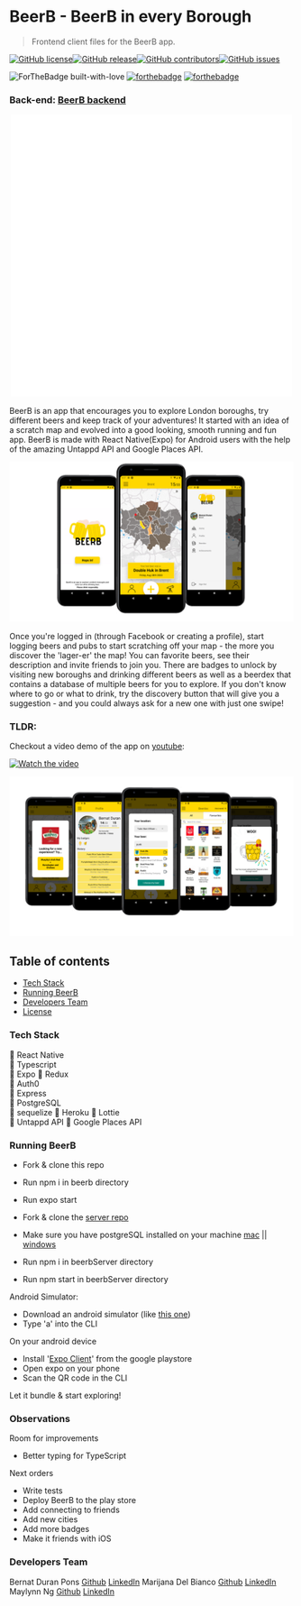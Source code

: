 # BeerB - BeerB in every Borough

> Frontend client files for the BeerB app.

[![GitHub license](https://img.shields.io/github/license/maylynn-ng/beerb)](https://github.com/maylynn-ng/beerb/blob/develop/LICENSE)[![GitHub release](https://img.shields.io/github/release/maylynn-ng/beerb)](https://github.com/maylynn-ng/beerb/releases/tag/0.9.0)[![GitHub contributors](https://img.shields.io/github/contributors/maylynn-ng/beerb)](https://github.com/maylynn-ng/beerb/graphs/contributors)[![GitHub issues](https://img.shields.io/github/issues/maylynn-ng/beerb)](https://GitHub.com/maylynn-ng/beerb/issues)

<span align="center">![ForTheBadge built-with-love](https://ForTheBadge.com/images/badges/built-with-love.svg) [![forthebadge](https://forthebadge.com/images/badges/built-for-android.svg)](https://forthebadge.com) [![forthebadge](https://forthebadge.com/images/badges/ages-18.svg)](https://forthebadge.com)</span>

### Back-end: [BeerB backend](https://github.com/maylynn-ng/beerbServer)

<p align="center">
 <img src="./readmeFiles/BEERB.gif" >
</p>

BeerB is an app that encourages you to explore London boroughs, try different beers and keep track of your adventures!
It started with an idea of a scratch map and evolved into a good looking, smooth running and fun app.
BeerB is made with React Native(Expo) for Android users with the help of the amazing Untappd API and Google Places API.

<p align="center">
 <img src="./readmeFiles/screenshot3.png" >
</p>

Once you're logged in (through Facebook or creating a profile), start logging beers and pubs to start scratching off your map - the more you discover the 'lager-er' the map! You can favorite beers, see their description and invite friends to join you. There are badges to unlock by visiting new boroughs and drinking different beers as well as a beerdex that contains a database of multiple beers for you to explore. If you don't know where to go or what to drink, try the discovery button that will give you a suggestion - and you could always ask for a new one with just one swipe!

### TLDR:

Checkout a video demo of the app on [youtube](https://www.youtube.com/watch?v=wZ4gDSbOGk4):

[![Watch the video](https://img.youtube.com/vi/wZ4gDSbOGk4/hqdefault.jpg)](https://youtu.be/wZ4gDSbOGk4)

<p align="center">
 <img src="./readmeFiles/screenshot5.png" >
</p>

## Table of contents

- [Tech Stack](#tech-stack)
- [Running BeerB](#running-beerb)
- [Developers Team](#developers-team)
- [License](#license)

### Tech Stack

:beer: React Native  
:beer: Typescript  
:beer: Expo
:beer: Redux  
:beer: Auth0  
:beer: Express  
:beer: PostgreSQL  
:beer: sequelize
:beer: Heroku
:beer: Lottie  
:beer: Untappd API
:beer: Google Places API

### Running BeerB

- Fork & clone this repo
- Run npm i in beerb directory
- Run expo start

- Fork & clone the [server repo](https://github.com/maylynn-ng/beerbServer)
- Make sure you have postgreSQL installed on your machine [mac](https://www.postgresql.org/download/macosx/) || [windows](https://www.postgresql.org/download/windows/)
- Run npm i in beerbServer directory
- Run npm start in beerbServer directory

Android Simulator:

- Download an android simulator (like [this one](https://developer.android.com/studio))
- Type 'a' into the CLI

On your android device

- Install '[Expo Client](https://play.google.com/store/apps/details?id=host.exp.exponent&hl=en_GB)' from the google playstore
- Open expo on your phone
- Scan the QR code in the CLI

Let it bundle & start exploring!

### Observations

Room for improvements

- Better typing for TypeScript

Next orders

- Write tests
- Deploy BeerB to the play store
- Add connecting to friends
- Add new cities
- Add more badges
- Make it friends with iOS

### Developers Team

Bernat Duran Pons [Github](https://github.com/Ishdril) [LinkedIn](https://www.linkedin.com/in/bernat-duran-pons-1a6a2657/)
Marijana Del Bianco [Github](https://github.com/mjdelbianco) [LinkedIn](https://www.linkedin.com/in/mjdelbianco/)
Maylynn Ng [Github](https://github.com/maylynn-ng) [LinkedIn](https://www.linkedin.com/in/maylynn-ng/)
